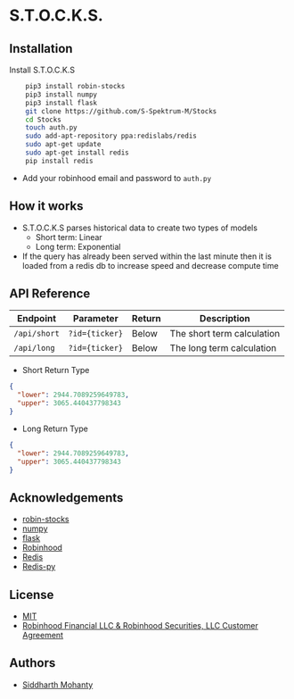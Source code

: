 # S.T.O.C.K.S.

## Installation

Install S.T.O.C.K.S
```bash
    pip3 install robin-stocks
    pip3 install numpy
    pip3 install flask
    git clone https://github.com/S-Spektrum-M/Stocks
    cd Stocks
    touch auth.py
    sudo add-apt-repository ppa:redislabs/redis
    sudo apt-get update
    sudo apt-get install redis
    pip install redis
```
- Add your robinhood email and password to ``auth.py``

## How it works
- S.T.O.C.K.S parses historical data to create two types of models
    - Short term: Linear
    - Long term: Exponential
- If the query has already been served within the last minute then it is loaded from a redis db to increase
  speed and decrease compute time

## API Reference
|   Endpoint   |    Parameter   | Return |        Description       |
|--------------|----------------|--------|--------------------------|
|``/api/short``|``?id={ticker}``|Below   |The short term calculation|
|``/api/long`` |``?id={ticker}``|Below   |The long term calculation |

- Short Return Type
```json
{
  "lower": 2944.7089259649783,
  "upper": 3065.440437798343
}
```
- Long Return Type
```json
{
  "lower": 2944.7089259649783,
  "upper": 3065.440437798343
}
```

## Acknowledgements

- [robin-stocks](https://github.com/jmfernandes/robin_stocks)
- [numpy](https://github.com/jmfernandes/robin_stocks)
- [flask](https://github.com/jmfernandes/robin_stocks)
- [Robinhood](https://robinhood.com/)
- [Redis](https://redis.io/)
- [Redis-py](https://github.com/redis/redis-py)

## License

- [MIT](https://choosealicense.com/licenses/mit/)
- [Robinhood Financial LLC & Robinhood Securities, LLC  Customer Agreement](https://cdn.robinhood.com/assets/robinhood/legal/Robinhood%20Customer%20Agreement.pdf)

## Authors

- [Siddharth Mohanty](https://s-spektrum-m.github.io/Resume/)
